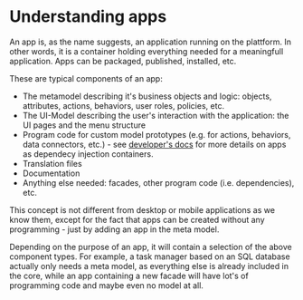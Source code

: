# Understanding apps

An app is, as the name suggests, an application running on the plattform. In other words, it is a container holding everything needed for a meaningfull application. Apps can be packaged, published, installed, etc.

These are typical components of an app:

- The metamodel describing it's business objects and logic: objects, attributes, actions, behaviors, user roles, policies, etc.
- The UI-Model describing the user's interaction with the application: the UI pages and the menu structure
- Program code for custom model prototypes (e.g. for actions, behaviors, data connectors, etc.) - see [developer's docs](../../developer_docs/app_as_container.md) for more details on apps as dependecy injection containers.
- Translation files
- Documentation
- Anything else needed: facades, other program code (i.e. dependencies), etc.

This concept is not different from desktop or mobile applications as we know them, except for the fact that apps can be created without any programming - just by adding an app in the meta model. 

Depending on the purpose of an app, it will contain a selection of the above component types. For example, a task manager based on an SQL database actually only needs a meta model, as everything else is already included in the core, while an app containing a new facade will have lot's of programming code and maybe even no model at all.


